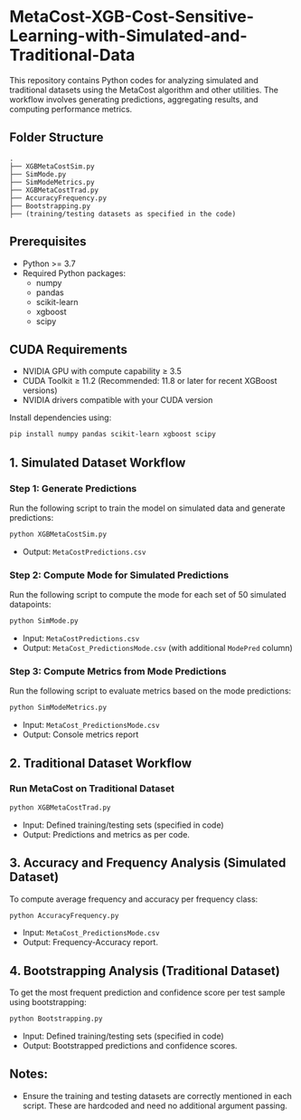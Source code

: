 # MetaCost-XGB-Cost-Sensitive-Learning-with-Simulated-and-Traditional-Data
This repository contains Python codes for analyzing simulated and traditional datasets using the MetaCost algorithm and other utilities. The workflow involves generating predictions, aggregating results, and computing performance metrics.
## Folder Structure
```
.
├── XGBMetaCostSim.py
├── SimMode.py
├── SimModeMetrics.py
├── XGBMetaCostTrad.py
├── AccuracyFrequency.py
├── Bootstrapping.py
├── (training/testing datasets as specified in the code)
```

## Prerequisites
- Python >= 3.7
- Required Python packages:
  - numpy
  - pandas
  - scikit-learn
  - xgboost
  - scipy
## CUDA Requirements
- NVIDIA GPU with compute capability ≥ 3.5
- CUDA Toolkit ≥ 11.2 (Recommended: 11.8 or later for recent XGBoost versions)
- NVIDIA drivers compatible with your CUDA version

Install dependencies using:
```bash
pip install numpy pandas scikit-learn xgboost scipy
```

## 1. Simulated Dataset Workflow

### Step 1: Generate Predictions
Run the following script to train the model on simulated data and generate predictions:
```bash
python XGBMetaCostSim.py
```
- Output: `MetaCostPredictions.csv`

### Step 2: Compute Mode for Simulated Predictions
Run the following script to compute the mode for each set of 50 simulated datapoints:
```bash
python SimMode.py
```
- Input: `MetaCostPredictions.csv`
- Output: `MetaCost_PredictionsMode.csv` (with additional `ModePred` column)

### Step 3: Compute Metrics from Mode Predictions
Run the following script to evaluate metrics based on the mode predictions:
```bash
python SimModeMetrics.py
```
- Input: `MetaCost_PredictionsMode.csv`
- Output: Console metrics report 

## 2. Traditional Dataset Workflow

### Run MetaCost on Traditional Dataset
```bash
python XGBMetaCostTrad.py
```
- Input: Defined training/testing sets (specified in code)
- Output: Predictions and metrics as per code.

## 3. Accuracy and Frequency Analysis (Simulated Dataset)
To compute average frequency and accuracy per frequency class:
```bash
python AccuracyFrequency.py
```
- Input: `MetaCost_PredictionsMode.csv`
- Output: Frequency-Accuracy report.

## 4. Bootstrapping Analysis (Traditional Dataset)
To get the most frequent prediction and confidence score per test sample using bootstrapping:
```bash
python Bootstrapping.py
```
- Input: Defined training/testing sets (specified in code)
- Output: Bootstrapped predictions and confidence scores.

## Notes:
- Ensure the training and testing datasets are correctly mentioned in each script. These are hardcoded and need no additional argument passing.

